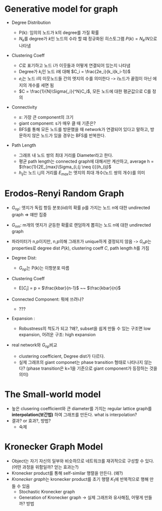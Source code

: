 # Generative model for graph
* Degree Distribution
  * P(k): 임의의 노드가 k의 degree를 가질 확률
  * $N_k$를 degree가 $k$인 노드의 수라 할 떄 정규화된 히스토그램 $P{(k)}=N_k/N$으로 나타냄
 
* Clustering Coeff
  * $C$로 표기하고 노드 i가 이웃들과 어떻게 연결되어 있는지 나타냄
  * Degree가 $k_i$인 노드 i에 대해 $C_i = \frac{2e_i}{k_i(k_i-1)}$
  * $e_i$는 노드 i의 이웃노드들 간의 엣지의 수를 의미한다 -> i노드가 끝점이 아닌 에지의 개수를 세면 됨
  * $C = \frac{1}{N}\Sigma{_i}{^N}C_i$, 모든 노드에 대한 평균값으로 C를 정의
 
* Connectivity
  * $s$: 가장 큰 component의 크기
  * giant component: s가 매우 클 때 기준은?
  * BFS를 통해 모든 노드를 방문했을 때 network가 연결되어 있다고 말하고, 방문하지 않은 노드가 있을 경우는 BFS를 반복한다.
 
* Path Length
  * 그래프 내 노드 쌍의 최대 거리를 Diameter라고 한다.
  * 평균 path length는 connected graph에 대해서만 계산하고, average h = $\frac{1}{2E_{max}\Sigma_{i,{j \neq i}}}h_{ij}$
  * $h_{ij}$는 노드 i,j의 거리를 $E_{max}$는 엣지의 최대 개수(노드 쌍의 개수)를 의미
 
# Erodos-Renyi Random Graph
* $G_{np}$: 엣지가 독립 항등 분포(iid)의 확률 p를 가지는 노드 n에 대한 undirected graph => 얘만 집중
* $G_{nm}$: m개의 엣지가 균등한 확률로 랜덤하게 뽑히는 노드 n에 대한 undirected graph
* 파라미터가 n,p이지만, n,p의해 그래프가 unique하게 결정되지 않음 -> $G_np$는 properties로 degree dist $P{(k)}$, clustering coeff $C$, path length $h$를 가짐

* Degree Dist:
  * $G_{np}$는 P(k)는 이항분포 따름

* Clustering Coeff
  * E[$C_i$] = p = $\frac{kbar}{n-1}$ ~~ $\frac{kbar}{n}$
 
* Connected Component: 뭐에 쓰려나?
  * ???
 
* Expansion :
  * Robustness의 척도가 되고 ?왜?, subset을 쉽게 만들 수 있는 구조면 low expansion, 어려운 구조: high expansion
 
* real network와 $G_{np}$비교
  * clustering coefficient, Degree dist가 다르다.
  * 실제 그래프의 giant componet는 phase transition 형태로 나타나지 않는다? (phase transition은 k=1을 기준으로 giant component가 등장하는 것을 의미)
 
# The Small-world model
* 높은 clusering coefficient와 큰 diameter를 가지는 regular lattice graph를 <b>interpolation(보간법)</b> 하여 그래프를 만든다. what is interpolation?
* 결과? or 효과?, 방법?
  * 숙제

# Kronecker Graph Model
* Object는 자기 자신의 일부와 비슷하므로 네트워크를 재귀적으로 구성할 수 있다. (어떤 과정을 위함일까? 얻는 효과는?)
* Kronecker product를 통해 self-similar 행렬을 만든다. (왜?)
* <i>Kronecker graph</i>는 kronecker product를 초기 행렬 $K_1$에 반복적으로 행해 만들 수 있음
  * Stochastic Kronecker graph
  * Generation of Kronecker graph -> 실제 그래프와 유사해짐, 어떻게 만들까? 방법

